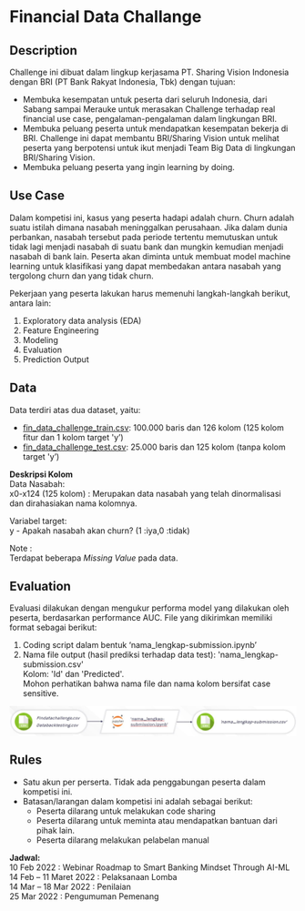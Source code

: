 
# Financial Data Challange

## Description
Challenge ini dibuat dalam lingkup kerjasama PT. Sharing Vision Indonesia dengan BRI (PT Bank Rakyat Indonesia, Tbk) dengan tujuan:
* Membuka kesempatan untuk peserta dari seluruh Indonesia, dari Sabang sampai Merauke untuk merasakan Challenge terhadap real financial use case, pengalaman-pengalaman dalam lingkungan BRI.
* Membuka peluang peserta untuk mendapatkan kesempatan bekerja di BRI. Challenge ini dapat membantu BRI/Sharing Vision untuk melihat peserta yang berpotensi untuk ikut menjadi Team Big Data di lingkungan BRI/Sharing Vision.
* Membuka peluang peserta yang ingin learning by doing.

## Use Case
Dalam kompetisi ini, kasus yang peserta hadapi adalah churn. Churn adalah suatu istilah dimana nasabah meninggalkan perusahaan. Jika dalam dunia perbankan, nasabah tersebut pada periode tertentu memutuskan untuk tidak lagi menjadi nasabah di suatu bank dan mungkin kemudian menjadi nasabah di bank lain. Peserta akan diminta untuk membuat model machine learning untuk klasifikasi yang dapat membedakan antara nasabah yang tergolong churn dan yang tidak churn. 

Pekerjaan yang peserta lakukan harus memenuhi langkah-langkah berikut, antara lain:
1. Exploratory data analysis (EDA)
2. Feature Engineering
3. Modeling
4. Evaluation
5. Prediction Output

## Data

Data terdiri atas dua dataset, yaitu:
* [fin_data_challenge_train.csv](findata_challenge_train.csv): 100.000 baris dan 126 kolom (125 kolom fitur dan 1 kolom target 'y’)
* [fin_data_challenge_test.csv](findata_challenge_test.csv): 25.000 baris dan 125 kolom (tanpa kolom target 'y’)

**Deskripsi Kolom**<br />
Data Nasabah: <br />
x0-x124 (125 kolom) : Merupakan data nasabah yang telah dinormalisasi dan dirahasiakan nama kolomnya.

Variabel target: <br />
y - Apakah nasabah akan churn? (1 :iya,0 :tidak)

Note :<br />
Terdapat beberapa _Missing Value_ pada data.

## Evaluation
Evaluasi dilakukan dengan mengukur performa model yang dilakukan oleh peserta, berdasarkan performance AUC. 
File yang dikirimkan memiliki format sebagai berikut:
1. Coding script dalam bentuk ‘nama_lengkap-submission.ipynb’
2. Nama file output (hasil prediksi terhadap data test): 'nama_lengkap-submission.csv' <br /> Kolom: 'Id' dan 'Predicted'. <br />Mohon perhatikan bahwa nama file dan nama kolom bersifat case sensitive.

<img src="submission.jpg" align="center" width="600" />

## Rules

- Satu akun per perserta. Tidak ada penggabungan peserta dalam kompetisi ini. 
- Batasan/larangan dalam kompetisi ini adalah sebagai berikut:
    * Peserta dilarang untuk melakukan code sharing
    * Peserta dilarang untuk meminta atau mendapatkan bantuan dari pihak lain.
    * Peserta dilarang melakukan pelabelan manual

**Jadwal:**<br />
10 Feb 2022		: Webinar Roadmap to Smart Banking Mindset Through AI-ML<br />
14 Feb – 11 Maret 2022	: Pelaksanaan Lomba<br />
14 Mar – 18 Mar 2022	: Penilaian<br />
25 Mar 2022		: Pengumuman Pemenang

